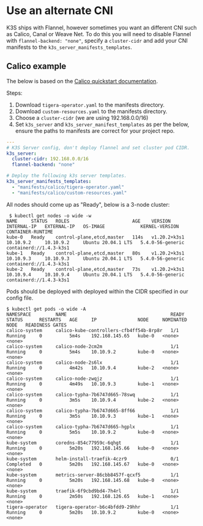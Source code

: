 # Use an alternate CNI

K3S ships with Flannel, however sometimes you want an different CNI such as
Calico, Canal or Weave Net. To do this you will need to disable Flannel with
`flannel-backend: "none"`, specify a `cluster-cidr` and add your CNI manifests
to the `k3s_server_manifests_templates`.

## Calico example

The below is based on the
[Calico quickstart documentation](https://docs.projectcalico.org/getting-started/kubernetes/quickstart).

Steps:

1. Download `tigera-operator.yaml` to the manifests directory.
1. Download `custom-resources.yaml` to the manifests directory.
1. Choose a `cluster-cidr` (we are using 192.168.0.0/16)
1. Set `k3s_server` and `k3s_server_manifest_templates` as per the below,
   ensure the paths to manifests are correct for your project repo.

```yaml
---
# K3S Server config, don't deploy flannel and set cluster pod CIDR.
k3s_server:
  cluster-cidr: 192.168.0.0/16
  flannel-backend: "none"

# Deploy the following k3s server templates.
k3s_server_manifests_templates:
  - "manifests/calico/tigera-operator.yaml"
  - "manifests/calico/custom-resources.yaml"
```

All nodes should come up as "Ready", below is a 3-node cluster:

```text
 $ kubectl get nodes -o wide -w
NAME     STATUS   ROLES                       AGE    VERSION        INTERNAL-IP   EXTERNAL-IP   OS-IMAGE             KERNEL-VERSION     CONTAINER-RUNTIME
kube-0   Ready    control-plane,etcd,master   114s   v1.20.2+k3s1   10.10.9.2     10.10.9.2     Ubuntu 20.04.1 LTS   5.4.0-56-generic   containerd://1.4.3-k3s1
kube-1   Ready    control-plane,etcd,master   80s    v1.20.2+k3s1   10.10.9.3     10.10.9.3     Ubuntu 20.04.1 LTS   5.4.0-56-generic   containerd://1.4.3-k3s1
kube-2   Ready    control-plane,etcd,master   73s    v1.20.2+k3s1   10.10.9.4     10.10.9.4     Ubuntu 20.04.1 LTS   5.4.0-56-generic   containerd://1.4.3-k3s1
```

Pods should be deployed with deployed within the CIDR specified in our config
file.

```text
$ kubectl get pods -o wide -A
NAMESPACE         NAME                                      READY   STATUS      RESTARTS   AGE     IP               NODE     NOMINATED NODE   READINESS GATES
calico-system     calico-kube-controllers-cfb4ff54b-8rp8r   1/1     Running     0          5m4s    192.168.145.65   kube-0   <none>           <none>
calico-system     calico-node-2cm2m                         1/1     Running     0          5m4s    10.10.9.2        kube-0   <none>           <none>
calico-system     calico-node-2s6lx                         1/1     Running     0          4m42s   10.10.9.4        kube-2   <none>           <none>
calico-system     calico-node-zwqjz                         1/1     Running     0          4m49s   10.10.9.3        kube-1   <none>           <none>
calico-system     calico-typha-7b6747d665-78swq             1/1     Running     0          3m5s    10.10.9.4        kube-2   <none>           <none>
calico-system     calico-typha-7b6747d665-8ff66             1/1     Running     0          3m5s    10.10.9.3        kube-1   <none>           <none>
calico-system     calico-typha-7b6747d665-hgplx             1/1     Running     0          5m5s    10.10.9.2        kube-0   <none>           <none>
kube-system       coredns-854c77959c-6qhgt                  1/1     Running     0          5m20s   192.168.145.66   kube-0   <none>           <none>
kube-system       helm-install-traefik-4czr9                0/1     Completed   0          5m20s   192.168.145.67   kube-0   <none>           <none>
kube-system       metrics-server-86cbb8457f-qcxf5           1/1     Running     0          5m20s   192.168.145.68   kube-0   <none>           <none>
kube-system       traefik-6f9cbd9bd4-7h4rl                  1/1     Running     0          2m50s   192.168.126.65   kube-1   <none>           <none>
tigera-operator   tigera-operator-b6c4bfdd9-29hhr           1/1     Running     0          5m20s   10.10.9.2        kube-0   <none>           <none>
```
